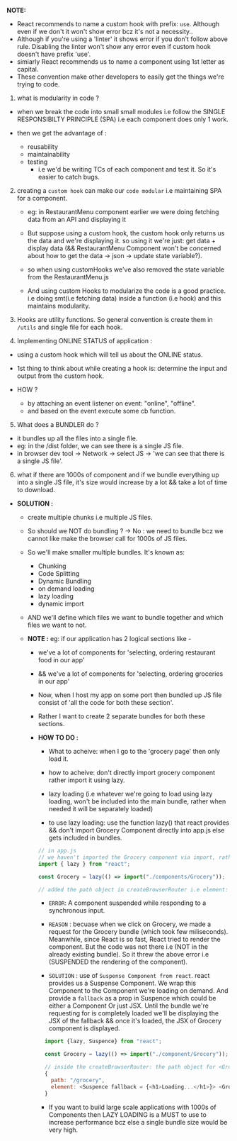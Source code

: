 **NOTE:**

- React recommends to name a custom hook with prefix: `use`. Although even if we don't it won't show error bcz it's not a necessity..
- Although if you're using a 'linter' it shows error if you don't follow above rule. Disabling the linter won't show any error even if custom hook doesn't have prefix 'use'.
- simiarly React recommends us to name a component using 1st letter as capital.
- These convention make other developers to easily get the things we're trying to code.

1. what is modularity in code ?

- when we break the code into small small modules i.e follow the SINGLE RESPONSIBILTY PRINCIPLE (SPA) i.e each component does only 1 work.

- then we get the advantage of :
  - reusability
  - maintainability
  - testing
    - i.e we'd be writing TCs of each component and test it. So it's easier to catch bugs.

2. creating a `custom hook` can make our `code modular` i.e maintaining SPA for a component.

   - eg: in RestaurantMenu component earlier we were doing fetching data from an API and displaying it

   - But suppose using a custom hook, the custom hook only returns us the data and we're displaying it. so using it we're just: get data + display data (&& RestaurantMenu Component won't be concerned about how to get the data -> json -> update state variable?).

   - so when using customHooks we've also removed the state variable from the RestaurantMenu.js

   - And using custom Hooks to modularize the code is a good practice. i.e doing smt(i.e fetching data) inside a function (i.e hook) and this maintains modularity.

3. Hooks are utility functions. So general convention is create them in `/utils` and single file for each hook.

4. Implementing ONLINE STATUS of application :

- using a custom hook which will tell us about the ONLINE status.

- 1st thing to think about while creating a hook is: determine the input and output from the custom hook.

- HOW ?
  - by attaching an event listener on event: "online", "offline".
  - and based on the event execute some cb function.

5. What does a BUNDLER do ?

- it bundles up all the files into a single file.
- eg: in the /dist folder, we can see there is a single JS file.
- in browser dev tool -> Network -> select JS -> 'we can see that there is a single JS file'.

6. what if there are 1000s of component and if we bundle everything up into a single JS file, it's size would increase by a lot && take a lot of time to download.

- **SOLUTION :**

  - create multiple chunks i.e multiple JS files.

  - So should we NOT do bundling ? -> No : we need to bundle bcz we cannot like make the browser call for 1000s of JS files.

  - So we'll make smaller multiple bundles. It's known as:

    - Chunking
    - Code Splitting
    - Dynamic Bundling
    - on demand loading
    - lazy loading
    - dynamic import

  - AND we'll define which files we want to bundle together and which files we want to not.

  - **NOTE :** eg: if our application has 2 logical sections like -

    - we've a lot of components for 'selecting, ordering restaurant food in our app'
    - && we've a lot of components for 'selecting, ordering groceries in our app'

    - Now, when I host my app on some port then bundled up JS file consist of 'all the code for both these section'.

    - Rather I want to create 2 separate bundles for both these sections.

    - **HOW TO DO :**

      - What to acheive: when I go to the 'grocery page' then only load it.

      - how to acheive: don't directly import grocery component rather import it using lazy.

      - lazy loading (i.e whatever we're going to load using lazy loading, won't be included into the main bundle, rather when needed it will be separately loaded)

      - to use lazy loading: use the function lazy() that react provides && don't import Grocery Component directly into app.js else gets included in bundles.

      ```javascript
      // in app.js
      // we haven't imported the Grocery component via import, rather we've called the function lazy.
      import { lazy } from "react";

      const Grocery = lazy(() => import("./components/Grocery"));

      // added the path object in createBrowserRouter i.e element: <Grocery />, path: "/grocery".
      ```

      - `ERROR`: A component suspended while responding to a synchronous input.

      - `REASON` : becuase when we click on Grocery, we made a request for the Grocery bundle (which took few miliseconds). Meanwhile, since React is so fast, React tried to render the component. But the code was not there i.e (NOT in the already existing bundle). So it threw the above error i.e (SUSPENDED the rendering of the component).

      - `SOLUTION` : use of `Suspense Component from react`. react provides us a Suspense Component. We wrap this Component to the Component we're loading on demand. And provide a `fallback` as a prop in Suspence which could be either a Component Or just JSX. Until the bundle we're requesting for is completely loaded we'll be displaying the JSX of the fallback && once it's loaded, the JSX of Grocery component is displayed.

      ```javascript
        import {lazy, Suspence} from "react";

        const Grocery = lazy(() => import("./component/Grocery"));

        // inside the createBrowserRouter: the path object for <Grocery>
        {
          path: "/grocery",
          element: <Suspence fallback = {<h1>Loading...</h1>}> <Grocery /> </Suspence>
        }
      ```

      - If you want to build large scale applications with 1000s of Components then LAZY LOADING is a MUST to use to increase performance bcz else a single bundle size would be very high.
